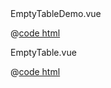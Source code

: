<DemoWrap>
  <template #header>

### 空表格

  </template>
  <template #tip>

  <n-alert title="说明" type="info">

Naive UI ProTable 默认展示分页，当数据为空时，可通过配置`pagination-no-data`属性在表格数据为空时隐藏分页器。同时，也可通过 empty 插槽自定义空表。

  </n-alert>
  
  </template>
  <template #demo>
    <EmptyTableDemo />
  </template>

<n-divider title-placement="left">
  EmptyTableDemo.vue
</n-divider>

@[code html](./EmptyTableDemo.vue)

<n-divider title-placement="left">
  EmptyTable.vue
</n-divider>

@[code html](./EmptyTable.vue)

</DemoWrap>
